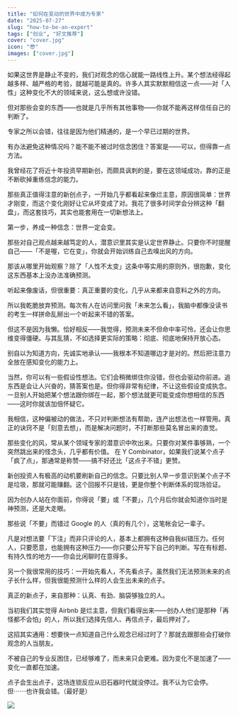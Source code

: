 ```yaml
---
title: "如何在变动的世界中成为专家"
date: "2025-07-27"
slug: "how-to-be-an-expert"
tags: ["创业", "好文推荐"]
cover: "cover.jpg"
icon: "😎"
images: ["cover.jpg"]
---
```

如果这世界是静止不变的，我们对观念的信心就能一路线性上升。某个想法经得起越多样、越严格的考验，就越可能是真的。许多人其实默默相信这一点——对「人性」这种变化不大的领域来说，这么想或许没错。



但对那些会变的东西——也就是几乎所有其他事物——你就不能再这样信任自己的判断了。



专家之所以会错，往往是因为他们精通的，是一个早已过期的世界。



有办法避免这种情况吗？能不能不被过时信念困住？答案是——可以，但得靠一点方法。



我曾经花了将近十年投资早期新创，而颇具讽刺的是，要在这领域成功，靠的正是不断砍掉重练信念的能力。



那些真正值得注意的新创点子，一开始几乎都看起来像烂主意，原因很简单：世界才刚变，而这个变化刚好让它从坏变成了对。我花了很多时间学会分辨这种「翻盘」，而这套技巧，其实也能套用在一切新想法上。



第一步，养成一种信念：世界一定会变。



那些对自己观点越来越笃定的人，潜意识里其实是认定世界静止。只要你不时提醒自己——「不是喔，它在变」，你就会开始训练自己去嗅出风的方向。



那该从哪里开始观察？除了「人性不太变」这条中等实用的原则外，很抱歉，变化这东西基本上没办法准确预测。



听起来像废话，但很重要：真正重要的变化，几乎从来都来自意料之外的方向。



所以我乾脆放弃预测。每次有人在访问里问我「未来怎么看」，我脑中都像没读书的考生一样拼命乱掰出一个听起来不错的答案。



但这不是因为我懒。恰好相反——我觉得，预测未来不但命中率可怜，还会让你思维变得僵硬。与其乱猜，不如选择更实际的策略：彻底、彻底地保持开放心态。



别自以为知道方向，先诚实地承认——我根本不知道哪边才是对的。然后把注意力全放在感知变化的能力上。



当然，你可以有一些假设性想法。它们会稍微绑住你没错，但也会驱动你前进。追东西是会让人兴奋的，猜答案也是。但你得非常有纪律，不让这些假设变成执念。
一旦别人开始把某个想法跟你绑在一起，那个想法就更可能变成你想相信的东西——这时你就该加倍怀疑它。



我相信，这种偏被动的做法，不只对判断想法有帮助，连产出想法也一样管用。真正的诀窍不是「刻意去想」，而是解决问题时，不打断那些莫名冒出来的直觉。



那些变化的风，常从某个领域专家的潜意识中吹出来。只要你对某件事够熟，一个突然跳出来的怪念头，几乎都有价值。
在 Y Combinator，如果我们说某个点子「疯了点」，那通常是称赞——搞不好还比「这点子不错」更赞。



新创投资人有极高的动机要刷新自己的信念。只要比别人早一步意识到某个点子不是垃圾，那就可能赚翻。这个回报不只是钱，更是你整个判断体系的现场验证。



因为创办人站在你面前，你得说「要」或「不要」，几个月后你就会知道你当时是神预测，还是大走眼。



那些说「不要」而错过 Google 的人（真的有几个），这笔帐会记一辈子。



凡是对想法要「下注」而非只评论的人，基本上都拥有这种自我纠错压力。任何人，只要愿意，也能拥有这种压力——你只要公开写下自己的判断。写在有标题、有持久性的地方——你会比闲聊时在意得多。



另一个我很常用的技巧：一开始先看人，不先看点子。虽然我们无法预测未来的点子长什么样，但我很能预测什么样的人会生出未来的点子。



真正的新点子，来自那种：认真、有劲、脑袋够独立的人。



当初我们其实觉得 Airbnb 是烂主意，但我们看得出来——创办人他们是那种「再怪都不会怕」的人，所以我们选择先信人、再信点子，最后押对了。



这招其实通用：想要快一点知道自己什么观念已经过时了？那就去跟那些会打破你观念的人当朋友。



不被自己的专业反困住，已经够难了，而未来只会更难。因为变化不是加速了——变化一直都在加速。



点子会生出点子，这场连锁反应从旧石器时代就没停过。我不认为它会停。
但⋯⋯也许我会错。（最好是）




![](https://prod-files-secure.s3.us-west-2.amazonaws.com/112d0858-5090-4d34-a606-b75eb8d65fd2/46476355-9cf3-4e99-9b7a-3531bc426380/1000202064.png?X-Amz-Algorithm=AWS4-HMAC-SHA256&X-Amz-Content-Sha256=UNSIGNED-PAYLOAD&X-Amz-Credential=ASIAZI2LB4665ABZG6KZ%2F20250831%2Fus-west-2%2Fs3%2Faws4_request&X-Amz-Date=20250831T212751Z&X-Amz-Expires=3600&X-Amz-Security-Token=IQoJb3JpZ2luX2VjEJ3%2F%2F%2F%2F%2F%2F%2F%2F%2F%2FwEaCXVzLXdlc3QtMiJHMEUCIQC1whNOH2QuRSPNlMCdYaagwiDxOx%2Bg6hldImzKMxLnNAIge8SesJzcaGNSnNYpA%2BevfErEjtTPDkDG%2FTE7%2FCohpoUqiAQI9v%2F%2F%2F%2F%2F%2F%2F%2F%2F%2FARAAGgw2Mzc0MjMxODM4MDUiDCkbbSO87dR%2FgkWSRircA1aiesJf%2FO6n8zrkuYn0pmw7b4DPhdg8zge5Dq6DFIIYO4VFNL6EAfpm2HTFv%2FTBX1EH83iKFm1gZEqmeDfJx2eBHecVz6GXP7C9d0fnT0lts3E6L3%2BivgHLLebgaqddrwT1OtglyC4T76%2BFSRxlQ1xXfOitYQ%2BRuWqo3coR2mpeWYr6Jr9m2DBDbSmg31BYDJ3Ew9DEYZEvZ0mjvGeRyIOh3XvTRg8hPSFnCa5%2FBM6Ki43nV%2F5qaPeBWO2qlryd7v6uZud4AMlPgh8TQXlJYkCF23eFkSYkU3R9az3kc1HN1NxnnsSK1DvstdClhd1ajj12cQdnxACWLtqqCVfBljcE1jS7Vvv45yxN%2B5mknMKgdKXNKnek9TjTjp%2Be1zUPmdXkTB6byOYi4LijqGZIDHxbLu6dF7FPjiOa%2Bde6uu5DKwehkCTa%2FJA7OPOmGH2zQn%2Fe1iNDzqCamZ7VO6oIWJ1DPVhYpwMfkTMY96d2Hn%2FgqeyD3LPVz%2B0odkH%2FKNveuS58qhsHqa7rWqJ%2FG%2FEYOx9KVKePGhLWFSZ0J6ifJK4Azh%2Fr%2FwdupJE5FgqJjuqoZQgaOwykJNv6AwN7%2F%2FD5xQ1UZOgq8uReKEO2y99cYyonsLMr2pYKQUEKss4aMObr0sUGOqUBdsGQSEiv3k8x%2B7gQhN7t2to%2BjfJy%2BXJp%2BonbinqbhBqmcg4EUNwbeSis86gG1ygANk%2F4d210CpP2bHlzLu4ZCJl3MR24gdq7FPUa104ptnE%2BlPwcKx0yWwS6c4cSJDrktuc%2BzMLSYxKZx0lAMQ3nANvdxv%2FBLixKC2pKuGo8DAprm75qxOy2%2BdQJpZ10x9zLfNhu0Gi%2Bjk9M12tPNGfOgdWV79fy&X-Amz-Signature=3fa69ad01dd73fc0733201187a8e5d01bbcc80cc60bfbb60667f4ec05343914f&X-Amz-SignedHeaders=host&x-amz-checksum-mode=ENABLED&x-id=GetObject)

